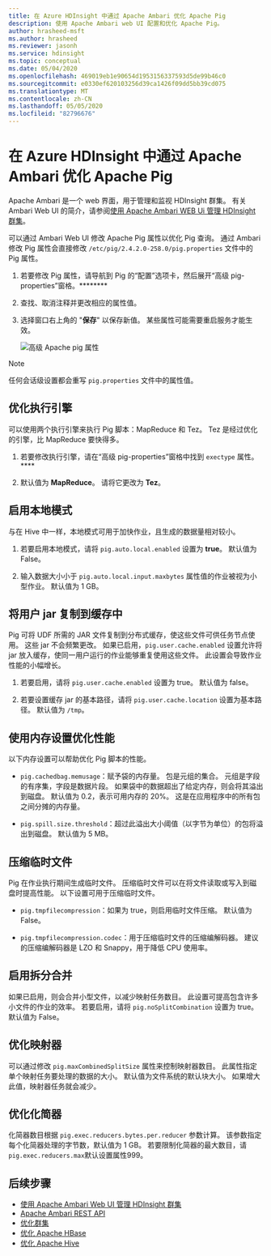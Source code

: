 ```yaml
---
title: 在 Azure HDInsight 中通过 Apache Ambari 优化 Apache Pig
description: 使用 Apache Ambari web UI 配置和优化 Apache Pig。
author: hrasheed-msft
ms.author: hrasheed
ms.reviewer: jasonh
ms.service: hdinsight
ms.topic: conceptual
ms.date: 05/04/2020
ms.openlocfilehash: 469019eb1e90654d1953156337593d5de99b46c0
ms.sourcegitcommit: e0330ef620103256d39ca1426f09dd5bb39cd075
ms.translationtype: MT
ms.contentlocale: zh-CN
ms.lasthandoff: 05/05/2020
ms.locfileid: "82796676"
---
```

# <a name="optimize-apache-pig-with-apache-ambari-in-azure-hdinsight"></a>在 Azure HDInsight 中通过 Apache Ambari 优化 Apache Pig

Apache Ambari 是一个 web 界面，用于管理和监视 HDInsight 群集。 有关 Ambari Web UI 的简介，请参阅[使用 Apache Ambari WEB Ui 管理 HDInsight 群集](hdinsight-hadoop-manage-ambari.md)。

可以通过 Ambari Web UI 修改 Apache Pig 属性以优化 Pig 查询。 通过 Ambari 修改 Pig 属性会直接修改 `/etc/pig/2.4.2.0-258.0/pig.properties` 文件中的 Pig 属性。

1. 若要修改 Pig 属性，请导航到 Pig 的“配置”选项卡，然后展开“高级 pig-properties”窗格。********

1. 查找、取消注释并更改相应的属性值。

1. 选择窗口右上角的 "**保存**" 以保存新值。 某些属性可能需要重启服务才能生效。

    ![高级 Apache pig 属性](./media/optimize-pig-ambari/advanced-pig-properties.png)

> [!NOTE]  
> 任何会话级设置都会重写 `pig.properties` 文件中的属性值。

## <a name="tune-execution-engine"></a>优化执行引擎

可以使用两个执行引擎来执行 Pig 脚本：MapReduce 和 Tez。 Tez 是经过优化的引擎，比 MapReduce 要快得多。

1. 若要修改执行引擎，请在“高级 pig-properties”窗格中找到 `exectype` 属性。****

1. 默认值为 **MapReduce**。 请将它更改为 **Tez**。

## <a name="enable-local-mode"></a>启用本地模式

与在 Hive 中一样，本地模式可用于加快作业，且生成的数据量相对较小。

1. 若要启用本地模式，请将 `pig.auto.local.enabled` 设置为 **true**。 默认值为 False。

1. 输入数据大小小于 `pig.auto.local.input.maxbytes` 属性值的作业被视为小型作业。 默认值为 1 GB。

## <a name="copy-user-jar-cache"></a>将用户 jar 复制到缓存中

Pig 可将 UDF 所需的 JAR 文件复制到分布式缓存，使这些文件可供任务节点使用。 这些 jar 不会频繁更改。 如果已启用，`pig.user.cache.enabled` 设置允许将 jar 放入缓存，使同一用户运行的作业能够重复使用这些文件。 此设置会导致作业性能的小幅增长。

1. 若要启用，请将 `pig.user.cache.enabled` 设置为 true。 默认值为 false。

1. 若要设置缓存 jar 的基本路径，请将 `pig.user.cache.location` 设置为基本路径。 默认值为 `/tmp`。

## <a name="optimize-performance-with-memory-settings"></a>使用内存设置优化性能

以下内存设置可以帮助优化 Pig 脚本的性能。

* `pig.cachedbag.memusage`：赋予袋的内存量。 包是元组的集合。 元组是字段的有序集，字段是数据片段。 如果袋中的数据超出了给定内存，则会将其溢出到磁盘。 默认值为 0.2，表示可用内存的 20%。 这是在应用程序中的所有包之间分摊的内存量。

* `pig.spill.size.threshold`：超过此溢出大小阈值（以字节为单位）的包将溢出到磁盘。 默认值为 5 MB。

## <a name="compress-temporary-files"></a>压缩临时文件

Pig 在作业执行期间生成临时文件。 压缩临时文件可以在将文件读取或写入到磁盘时提高性能。 以下设置可用于压缩临时文件。

* `pig.tmpfilecompression`：如果为 true，则启用临时文件压缩。 默认值为 False。

* `pig.tmpfilecompression.codec`：用于压缩临时文件的压缩编解码器。 建议的压缩编解码器是 LZO 和 Snappy，用于降低 CPU 使用率。

## <a name="enable-split-combining"></a>启用拆分合并

如果已启用，则会合并小型文件，以减少映射任务数目。 此设置可提高包含许多小文件的作业的效率。 若要启用，请将 `pig.noSplitCombination` 设置为 true。 默认值为 False。

## <a name="tune-mappers"></a>优化映射器

可以通过修改 `pig.maxCombinedSplitSize` 属性来控制映射器数目。 此属性指定单个映射任务要处理的数据的大小。 默认值为文件系统的默认块大小。 如果增大此值，映射器任务就会减少。

## <a name="tune-reducers"></a>优化化简器

化简器数目根据 `pig.exec.reducers.bytes.per.reducer` 参数计算。 该参数指定每个化简器处理的字节数，默认值为 1 GB。 若要限制化简器的最大数目，请`pig.exec.reducers.max`默认设置属性999。

## <a name="next-steps"></a>后续步骤

* [使用 Apache Ambari Web UI 管理 HDInsight 群集](hdinsight-hadoop-manage-ambari.md)
* [Apache Ambari REST API](hdinsight-hadoop-manage-ambari-rest-api.md)
* [优化群集](./hdinsight-changing-configs-via-ambari.md)
* [优化 Apache HBase](./optimize-hbase-ambari.md)
* [优化 Apache Hive](./optimize-hive-ambari.md)
